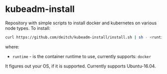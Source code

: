 # kubeadm-install

Repository with simple scripts to install docker and kubernetes on various node types. To install:

```sh
curl https://github.com/deitch/kubeadm-install/install.sh | sh - <runtime>
```

where:

* `runtime` - is the container runtime to use, currently supports: `docker`

It figures out your OS, if it is supported. Currently supports Ubuntu-16.04.

